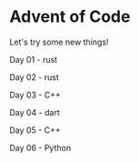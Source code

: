 # Advent of Code

Let's try some new things!

Day 01 - rust

Day 02 - rust

Day 03 - C++

Day 04 - dart

Day 05 - C++

Day 06 - Python
